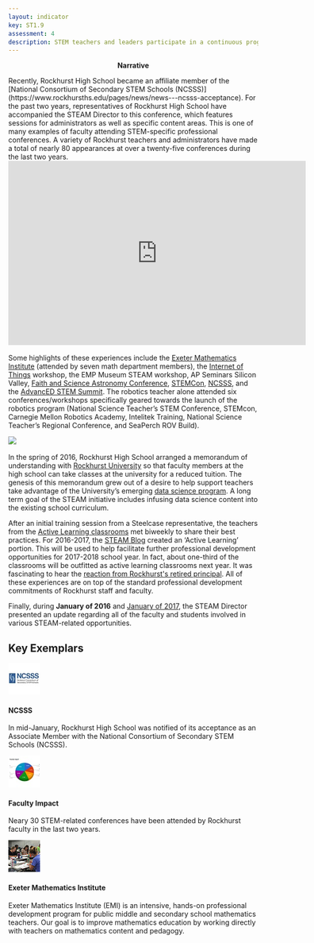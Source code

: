 ```yaml
---
layout: indicator
key: ST1.9
assessment: 4
description: STEM teachers and leaders participate in a continuous program of STEM-specific professional learning.
---
```

<p align="center">
<b>Narrative</b>
</p>
Recently, Rockhurst High School became an affiliate member of the [National Consortium of Secondary STEM Schools (NCSSS)](https://www.rockhursths.edu/pages/news/news---ncsss-acceptance). For the past two years, representatives of Rockhurst High School have accompanied the STEAM Director to this conference, which features sessions for administrators as well as specific content areas. This is one of many examples of faculty attending STEM-specific professional conferences. A variety of Rockhurst teachers and administrators have made a total of nearly 80 appearances at over a twenty-five conferences during the last two years.

<div align="center">
<iframe width="600" height="371" seamless frameborder="0" scrolling="no" src="https://docs.google.com/spreadsheets/d/1Op6lmBHQFjOMUmYXOVAdXZicPiCzptz0uyGm1PFhmh0/pubchart?oid=1951257408&amp;format=interactive"></iframe>
</div>

Some highlights of these experiences include the [Exeter Mathematics Institute](http://steam.rockhursths.edu/2016/08/10/EMI-2016.html) (attended by seven math department members), the [Internet of Things](http://steam.rockhursths.edu/2016/07/31/SensED-Internet-of-Things-Curriculum.html) workshop, the EMP Museum STEAM workshop, AP Seminars Silicon Valley, [Faith and Science Astronomy Conference](http://steam.rockhursths.edu/2017/02/12/Religion-and-Science-Is-there-a-gap-to-bridge.html), [STEMCon](http://www.stemcon.net/), [NCSSS](http://steam.rockhursths.edu/2016/02/03/Research-Statistics.html), and the [AdvancED STEM Summit](http://www.cvent.com/events/second-annual-advanced-tennessee-stem-summit/event-summary-be11b97fa6944485bf0d75413f58afe2.aspx). The robotics teacher alone attended six conferences/workshops specifically geared towards the launch of the robotics program (National Science Teacher’s STEM Conference, STEMcon, Carnegie Mellon Robotics Academy, Intelitek Training, National Science Teacher’s Regional Conference, and SeaPerch ROV Build).

<div class="flex-wrapper">
  <img src="{{ site.baseurl }}/img/indicators/st1.6b.jpg">
</div>  

In the spring of 2016, Rockhurst High School arranged a memorandum of understanding with [Rockhurst University](http://ww2.rockhurst.edu/) so that faculty members at the high school can take classes at the university for a reduced tuition. The genesis of this memorandum grew out of a desire to help support teachers take advantage of the University’s emerging [data science program](http://ww2.rockhurst.edu/news/03-16-2016/another-top-ranking-helzberg-management-mba). A long term goal of the STEAM initiative includes infusing data science content into the existing school curriculum. 

After an initial training session from a Steelcase representative, the teachers from the [Active Learning classrooms](http://steam.rockhursths.edu/active-learning/) met biweekly to share their best practices. For 2016-2017, the [STEAM Blog](http://steam.rockhursths.edu/) created an ‘Active Learning’ portion. This will be used to help facilitate further professional development opportunities for 2017-2018 school year. In fact, about one-third of the classrooms will be outfitted as active learning classrooms next year. It was fascinating to hear the [reaction from Rockhurst's retired principal](http://steam.rockhursths.edu/2015/10/06/A-Visit-to-Whats-Next.html). All of these experiences are on top of the standard professional development commitments of Rockhurst staff and faculty.

Finally, during <b>January of 2016</b> and [January of 2017](https://docs.google.com/presentation/d/1MCNpXJ1a_6xnjScTV8Z_r6U2dU_whEC95X61vohfvDc/edit?usp=sharing), the STEAM Director presented an update regarding all of the faculty and students involved in various STEAM-related opportunities.


## Key Exemplars

<div class="media well">
  <div class="media-left">
    <a href="https://www.rockhursths.edu/pages/news/news---ncsss-acceptance">
      <img class="media-object" src="/img/64/st1.9a.jpg">
    </a>
  </div>
  <div class="media-body">
    <h4 class="media-heading">NCSSS</h4>
    <p>In mid-January, Rockhurst High School was notified of its acceptance as an Associate Member with the National Consortium of Secondary STEM Schools (NCSSS).</p>
  </div>
</div>

<div class="media well">
  <div class="media-left">
    <a href="https://docs.google.com/spreadsheets/d/1Op6lmBHQFjOMUmYXOVAdXZicPiCzptz0uyGm1PFhmh0/pubchart?oid=1178377008&format=interactive">
      <img class="media-object" src="/img/64/st1.9b.jpg">
    </a>
  </div>
  <div class="media-body">
    <h4 class="media-heading">Faculty Impact</h4>
    <p>Neary 30 STEM-related conferences have been attended by Rockhurst faculty in the last two years.</p>
  </div>
</div>

<div class="media well">
  <div class="media-left">
    <a href="http://steam.rockhursths.edu/2016/08/10/EMI-2016.html">
      <img class="media-object" src="/img/64/EMI_Icon.jpg">
    </a>
  </div>
  <div class="media-body">
    <h4 class="media-heading">Exeter Mathematics Institute</h4>
    <p>Exeter Mathematics Institute (EMI) is an intensive, hands-on professional development program for public middle and secondary school mathematics teachers. Our goal is to improve mathematics education by working directly with teachers on mathematics content and pedagogy.</p>
  </div>
</div>
